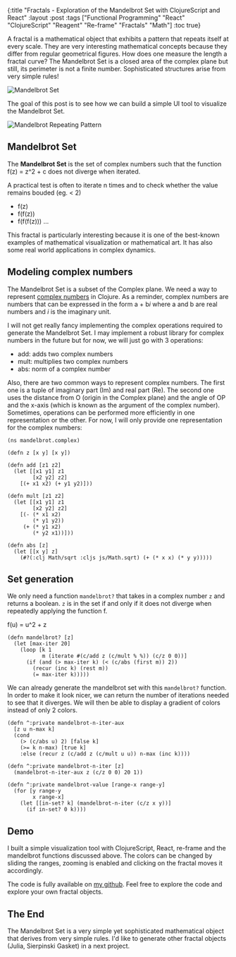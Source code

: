 {:title "Fractals - Exploration of the Mandelbrot Set with ClojureScript and React"
 :layout :post
 :tags  ["Functional Programming" "React" "ClojureScript" "Reagent" "Re-frame" "Fractals" "Math"]
 :toc true}

A fractal is a mathematical object that exhibits a pattern that repeats itself at every scale. They are very interesting mathematical concepts because they differ from regular geometrical figures. How does one measure the length a fractal curve? The Mandelbrot Set is a closed area of the complex plane but still, its perimeter is not a finite number.
Sophisticated structures arise from very simple rules!

![Mandelbrot Set](https://upload.wikimedia.org/wikipedia/commons/2/21/Mandel_zoom_00_mandelbrot_set.jpg)

The goal of this post is to see how we can build a simple UI tool to visualize the Mandelbrot Set.

![Mandelbrot Repeating Pattern](https://upload.wikimedia.org/wikipedia/commons/c/ce/Mandelbrot_zoom.gif)

## Mandelbrot Set

The **Mandelbrot Set** is the set of complex numbers such that the function f(z) = z^2 + c does not diverge when iterated.

A practical test is often to iterate n times and to check whether the value remains bouded (eg. < 2)

* f(z)
* f(f(z))
* f(f(f(z))) ...

This fractal is particularly interesting because it is one of the best-known examples of mathematical visualization or mathematical art. It has also some real world applications in complex dynamics.

## Modeling complex numbers

The Mandelbrot Set is a subset of the Complex plane. We need a way to represent [complex numbers](https://en.wikipedia.org/wiki/Complex_number) in Clojure. As a reminder, complex numbers are numbers that can be expressed in the form a + b*i* where a and b are real numbers and *i* is the imaginary unit.

I will not get really fancy implementing the complex operations required to generate the Mandelbrot Set. I may implement a robust library for complex numbers in the future but for now, we will just go with 3 operations:

* add: adds two complex numbers
* mult: multiplies two complex numbers
* abs: norm of a complex number

Also, there are two common ways to represent complex numbers. The first one is a tuple of imaginary part (Im) and real part (Re). The second one uses the distance from O (origin in the Complex plane) and the angle of OP and the x-axis (which is known as the argument of the complex number). Sometimes, operations can be performed more efficiently in one representation or the other. For now, I will only provide one representation for the complex numbers:

```
(ns mandelbrot.complex)

(defn z [x y] [x y])

(defn add [z1 z2]
  (let [[x1 y1] z1
        [x2 y2] z2]
    [(+ x1 x2) (+ y1 y2)]))

(defn mult [z1 z2]
  (let [[x1 y1] z1
        [x2 y2] z2]
    [(- (* x1 x2)
        (* y1 y2))
     (+ (* y1 x2)
        (* y2 x1))]))

(defn abs [z]
  (let [[x y] z]
    (#?(:clj Math/sqrt :cljs js/Math.sqrt) (+ (* x x) (* y y)))))
```

## Set generation

We only need a function `mandelbrot?` that takes in a complex number `z` and returns a boolean. `z` is in the set if and only if it does not diverge when repeatedly applying the function f.

f(u) = u^2 + z

```
(defn mandelbrot? [z]
  (let [max-iter 20]
    (loop [k 1
           m (iterate #(c/add z (c/mult % %)) (c/z 0 0))]
      (if (and (> max-iter k) (< (c/abs (first m)) 2))
        (recur (inc k) (rest m))
        (= max-iter k)))))
```

We can already generate the mandelbrot set with this `mandelbrot?` function. In order to make it look nicer, we can return the number of iterations needed to see that it diverges.
We will then be able to display a gradient of colors instead of only 2 colors.

```
(defn ^:private mandelbrot-n-iter-aux
  [z u n-max k]
  (cond
    (> (c/abs u) 2) [false k]
    (>= k n-max) [true k]
    :else (recur z (c/add z (c/mult u u)) n-max (inc k))))

(defn ^:private mandelbrot-n-iter [z]
  (mandelbrot-n-iter-aux z (c/z 0 0) 20 1))

(defn ^:private mandelbrot-value [range-x range-y]
  (for [y range-y
        x range-x]
    (let [[in-set? k] (mandelbrot-n-iter (c/z x y))]
      (if in-set? 0 k))))
```

## Demo

I built a simple visualization tool with ClojureScript, React, re-frame and the mandelbrot functions discussed above. The colors can be changed by sliding the ranges, zooming is enabled and clicking on the fractal moves it accordingly.

<link href="/posts/css/mandelbrot.css" rel="stylesheet" type="text/css">
<div id="mandelbrot"></div>
<script src="/posts/js/mandelbrot.js"></script>
<script>mandelbrot.core.init();</script>

The code is fully available on [my github](https://github.com/Chouffe/fractals). Feel free to explore the code and explore your own fractal objects.

## The End

The Mandelbrot Set is a very simple yet sophisticated mathematical object that derives from very simple rules. I'd like to generate other fractal objects (Julia, Sierpinski Gasket) in a next project.
